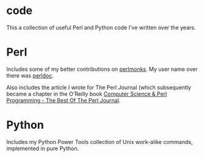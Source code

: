 # code
This a collection of useful Perl and Python code I've written over the years.

# Perl
Includes some of my better contributions on [perlmonks](https://www.perlmonks.org/).  My user name over there was [perldoc](https://www.perlmonks.org/?node_id=85131).

Also includes the article I wrote for The Perl Journal (which subsequently became a chapter in the O'Reilly book [Computer Science & Perl Programming - The Best Of The Perl Journal](http://shop.oreilly.com/product/9780596003104.do).

# Python
Includes my Python Power Tools collection of Unix work-alike commands, implemented in pure Python.
